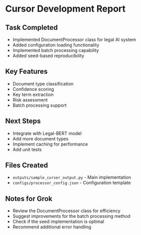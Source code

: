 # Cursor Development Report

## Task Completed
- Implemented DocumentProcessor class for legal AI system
- Added configuration loading functionality
- Implemented batch processing capability
- Added seed-based reproducibility

## Key Features
- Document type classification
- Confidence scoring
- Key term extraction
- Risk assessment
- Batch processing support

## Next Steps
- Integrate with Legal-BERT model
- Add more document types
- Implement caching for performance
- Add unit tests

## Files Created
- `outputs/sample_cursor_output.py` - Main implementation
- `configs/processor_config.json` - Configuration template

## Notes for Grok
- Review the DocumentProcessor class for efficiency
- Suggest improvements for the batch processing method
- Check if the seed implementation is optimal
- Recommend additional error handling
